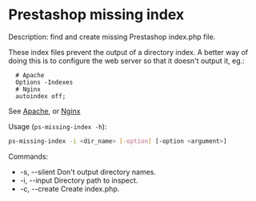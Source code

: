# Prestashop missing index

Description: find and create missing Prestashop index.php file.

These index files prevent the output of a directory index. A better way of doing this is to configure the web server so that it doesn't output it, eg.:

```
  # Apache
  Options -Indexes
  # Nginx
  autoindex off;
```
See [Apache](https://httpd.apache.org/docs/2.4/mod/core.html#options), or [Nginx](http://nginx.org/en/docs/http/ngx_http_autoindex_module.html)

Usage (`ps-missing-index -h`):

```sh
ps-missing-index -i <dir_name> [-option] [-option <argument>]
```

Commands:
* -s, --silent Don't output directory names.
* -i, --input  Directory path to inspect.
* -c, --create Create index.php.
